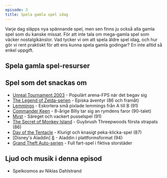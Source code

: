 ```yaml
---
episode: 3
title: Spela gamla spel idag
---
```


Varje dag släpps nya spännande spel, men sen finns ju också alla gamla spel som du kanske missat. För att inte tala om mega-gamla spel som väcker nostalgikänslor. Vad tycker vi om att spela äldre spel idag, och hur gör vi rent praktiskt för att ens kunna spela gamla godingar? En inte alltid så enkel uppgift.

## Spela gamla spel-resurser

## Spel som det snackas om

* [Unreal Tournament 2003][1] - Populärt arena-FPS när det begav sig
* [The Legend of Zelda-serien][5] - Episka äventyr (86 och framåt)
* [Lemmings][3] - Eskortera små pixlade lemmings från A till B (91)
* [Commander Keen][4] - 8-årige Billy tar sig an rymdens faror (90-talet)
* [Myst][6] - Säreget och vackert pusselspel (91)
* [The Secret of Monkey Island][2] - Guybrush Threepwoods första strapats (86)
* [Day of the Tentacle][7] - Klurigt och knasigt peka-klicka-spel (87)
* [Disney's Aladdin] [8] - Aladdin i plattformsformat (94)
* [Grand Theft Auto-serien][9] - Full fart-spel i fiktiva storstäder


## Ljud och musik i denna episod

* Spelkosmos av Niklas Dahlstrand

[1]: https://en.wikipedia.org/wiki/Unreal_Tournament_2003
[2]: https://en.wikipedia.org/wiki/The_Secret_of_Monkey_Island
[3]: https://en.wikipedia.org/wiki/Lemmings_(video_game)
[4]: https://en.wikipedia.org/wiki/Commander_Keen
[5]: https://en.wikipedia.org/wiki/The_Legend_of_Zelda
[6]: https://en.wikipedia.org/wiki/Myst
[7]: https://en.wikipedia.org/wiki/Day_of_the_Tentacle
[8]: https://en.wikipedia.org/wiki/Disney%27s_Aladdin_(1994_video_game)
[9]: https://en.wikipedia.org/wiki/Grand_Theft_Auto_(series)